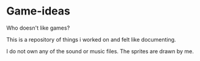# Game-ideas
Who doesn't like games?

This is a repository of things i worked on and felt like documenting. 


I do not own any of the sound or music files. The sprites are drawn by me.

